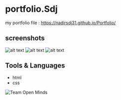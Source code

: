# portfolio.Sdj
my portfolio 
file : https://nadirsdj31.github.io/Portfolio/
## screenshots 
![alt text](https://user-images.githubusercontent.com/58395073/80032036-db056900-84ea-11ea-97ee-099be55590e6.PNG)
![alt text](https://user-images.githubusercontent.com/58395073/80032041-de98f000-84ea-11ea-8bf8-c9c164bbb34d.PNG)
![alt text](https://user-images.githubusercontent.com/58395073/80032058-e35da400-84ea-11ea-8c1f-f6b642f9c6e3.PNG)
## Tools & Languages
- html
- css
 
 ![Team Open Minds](https://img.shields.io/badge/Members%20of-Team%20Open%20Minds-blue.svg?color=0099CC)
